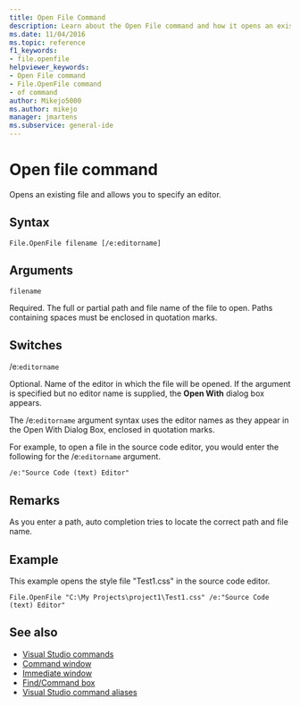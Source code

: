 ```yaml
---
title: Open File Command
description: Learn about the Open File command and how it opens an existing file and allows you to specify an editor.
ms.date: 11/04/2016
ms.topic: reference
f1_keywords:
- file.openfile
helpviewer_keywords:
- Open File command
- File.OpenFile command
- of command
author: Mikejo5000
ms.author: mikejo
manager: jmartens
ms.subservice: general-ide
---
```

# Open file command


Opens an existing file and allows you to specify an editor.

## Syntax

```console
File.OpenFile filename [/e:editorname]
```

## Arguments

`filename`

Required. The full or partial path and file name of the file to open. Paths containing spaces must be enclosed in quotation marks.

## Switches

/e:`editorname`

Optional. Name of the editor in which the file will be opened. If the argument is specified but no editor name is supplied, the **Open With** dialog box appears.

The /e:`editorname` argument syntax uses the editor names as they appear in the Open With Dialog Box, enclosed in quotation marks.

For example, to open a file in the source code editor, you would enter the following for the /e:`editorname` argument.

```console
/e:"Source Code (text) Editor"
```

## Remarks

As you enter a path, auto completion tries to locate the correct path and file name.

## Example

This example opens the style file "Test1.css" in the source code editor.

```console
File.OpenFile "C:\My Projects\project1\Test1.css" /e:"Source Code (text) Editor"
```

## See also

- [Visual Studio commands](../../ide/reference/visual-studio-commands.md)
- [Command window](../../ide/reference/command-window.md)
- [Immediate window](../../ide/reference/immediate-window.md)
- [Find/Command box](../../ide/find-command-box.md)
- [Visual Studio command aliases](../../ide/reference/visual-studio-command-aliases.md)
